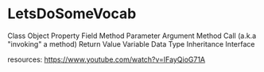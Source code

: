 # LetsDoSomeVocab

Class
Object
Property
Field
Method
Parameter
Argument
Method Call (a.k.a "invoking" a method)
Return Value
Variable
Data Type
Inheritance
Interface

resources:
https://www.youtube.com/watch?v=IFayQioG71A
